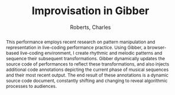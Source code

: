 --- 
title: "Improvisation in Gibber" 
abstract: "This performance employs recent research on pattern manipulation and representation in live-coding performance practice. Using Gibber, a browser-based live-coding environment, I create rhythmic and melodic patterns and sequence their subsequent transformations. Gibber dynamically updates the source code of performances to reflect these transformations, and also injects additional code annotations depicting the current phase of musical sequences and their most recent output. The end result of these annotations is a dynamic source code document, constantly shifting and changing to reveal algorithmic processes to audiences." 
address: "Atlanta, Georgia" 
author: "Roberts, Charles"
webAuthor: "Charles Roberts" 
booktitle: "Proceedings of the International Web Audio Conference" 
editor: "Freeman, Jason and Lerch, Alexander and Paradis, Matthew" 
month: "April"
pages: "" 
publisher: "Georgia Tech" 
series: "WAC '16"
track: "Performance"  
year: "2016" 
id: "2016_EA_87" 
tags: year2016
media: https://smartech.gatech.edu/bitstream/handle/1853/54655/improvisation_videostream.html?sequence=8&isAllowed=y 
pdflink: /_data/papers/pdf/2016/2016_87.pdf
ISSN: 2663-5844
---